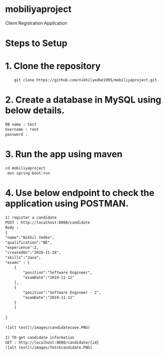 # mobiliyaproject
Client Registration Application

# Steps to Setup

# 1. Clone the repository

    	git clone https://github.com/nikhilyedke1995/mobiliyaproject.git
  
# 2. Create a database in MySQL using below details.
  	DB name : test
  	Username : root
  	password : 
  
# 3. Run the app using maven 

  	cd mobiliyaproject
 	 mvn spring-boot:run

# 4. Use below endpoint to check the application using POSTMAN.

  	1) register a candidate 
  	POST : http://localhost:8080/candidate
  	Body : 
  	{
	"name":"Nikhil Yedke",
	"qualification":"BE",
	"experience":2,
	"createdOn":"2019-11-28",
	"skills":"Java",
	"exams" : [
		{
			"position":"Software Engineer",
			"examDate":"2019-11-12"
		},
		{
			"position":"Software Engineer - 2",
			"examDate":"2019-11-12"
		}
		]
	
	}
	
	![alt text](/images/candidatesave.PNG)

	2) TO get candidate information
	GET : http://localhost:8080/candidate/{id}
	![alt text](/images/fetchcandidate.PNG)
	

